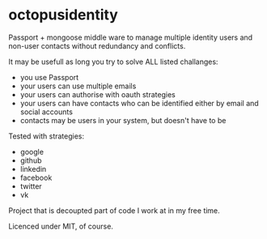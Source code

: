 octopusidentity
===============

Passport + mongoose middle ware to manage multiple identity users and non-user contacts without redundancy and conflicts.

It may be usefull as long you try to solve ALL listed challanges:

* you use Passport
* your users can use multiple emails
* your users can authorise with oauth strategies
* your users can have contacts who can be identified either by email and social accounts
* contacts may be users in your system, but doesn't have to be

Tested with strategies:

* google
* github
* linkedin
* facebook
* twitter
* vk

Project that is decoupted part of code I work at in my free time.

Licenced under MIT, of course.